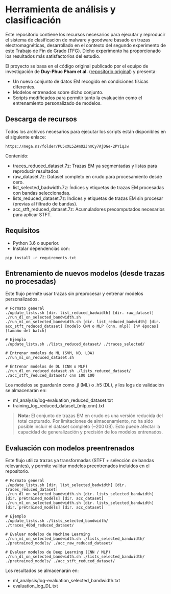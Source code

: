 # Herramienta de análisis y clasificación

Este repositorio contiene los recursos necesarios para ejecutar y reproducir el sistema de clasificación de malware y goodware basado en trazas electromagnéticas, desarrollado en el contexto del segundo experimento de este Trabajo de Fin de Grado (TFG). Dicho experimento ha proporcionado los resultados más satisfactorios del estudio.

El proyecto se basa en el código original publicado por el equipo de investigación de **Duy-Phuc Pham et al.** ([repositorio original](https://github.com/ahma-hub/analysis)) y presenta:
- Un nuevo conjunto de datos EM recogido en condiciones físicas diferentes.
- Modelos entrenados sobre dicho conjunto.
- Scripts modificados para permitir tanto la evaluación como el entrenamiento personalizado de modelos.

## Descarga de recursos

Todos los archivos necesarios para ejecutar los scripts están disponibles en el siguiente enlace:
```
https://mega.nz/folder/PU5xXL5Z#mO2JnmCy7AjDGe-2PYiqJw
```

Contenido:
- traces_reduced_dataset.7z: Trazas EM ya segmentadas y listas para reproducir resultados.
- raw_dataset.7z: Dataset completo en crudo para procesamiento desde cero.
- list_selected_badwidth.7z: Índices y etiquetas de trazas EM procesadas con bandas seleccionadas.
- lists_reduced_dataset.7z: Índices y etiquetas de trazas EM sin procesar (previas al filtrado de bandas).
- acc_stft_reduced_dataset.7z: Acumuladores precomputados necesarios para aplicar STFT.

## Requisitos

- Python 3.6 o superior.
- Instalar dependencias con:
```
pip install -r requirements.txt
```

## Entrenamiento de nuevos modelos (desde trazas no procesadas)

Este flujo permite usar trazas sin preprocesar y entrenar modelos personalizados.

```
# Formato general
./update_lists.sh [dir. list_reduced_badwidth] [dir. raw_dataset]
./run_dl_on_selected_bandwidth.sh 
./run_ml_on_selected_bandwidth.sh [dir. list_reduced_badwidth] [dir. acc_stft_reduced_dataset] [modelo CNN o MLP {cnn, mlp}] [nº épocas] [tamaño del batch]
```

```
# Ejemplo
./update_lists.sh ./lists_reduced_dataset/ ./traces_selected/

# Entrenar modelos de ML (SVM, NB, LDA)
./run_ml_on_reduced_dataset.sh

# Entrenar modelos de DL (CNN o MLP)
./run_dl_on_reduced_dataset.sh ./lists_reduced_dataset/ ./acc_stft_reduced_dataset/ cnn 100 100
```

Los modelos se guardarán como .jl (ML) o .h5 (DL), y los logs de validación se almacenarán en:

- ml_analysis/log-evaluation_reduced_dataset.txt
- training_log_reduced_dataset_{mlp,cnn}.txt

> **Nota:** El conjunto de trazas EM en crudo es una versión reducida del total capturado. Por limitaciones de almacenamiento, no ha sido posible incluir el dataset completo (~200 GB). Esto puede afectar la capacidad de generalización y precisión de los modelos entrenados.

## Evaluación con modelos preentrenados 

Este flujo utiliza trazas ya transformadas (STFT + selección de bandas relevantes), y permite validar modelos preentrenados incluidos en el repositorio.

```
# Formato general
./update_lists.sh [dir. list_selected_badwidth] [dir. traces_reduced_dataset]
./run_dl_on_selected_bandwidth.sh [dir. lists_selected_bandwidth] [dir. pretrained_models] [dir. acc_dataset]
./run_ml_on_selected_bandwidth.sh [dir. lists_selected_bandwidth] [dir. pretrained_models] [dir. acc_dataset]
```

```
# Ejemplo
./update_lists.sh ./lists_selected_bandwidth/ ./traces_40bd_reduced_dataset/

# Evaluar modelos de Machine Learning
./run_ml_on_selected_bandwidth.sh ./lists_selected_bandwidth/ ./pretrained_models/ ./acc_raw_reduced_dataset/

# Evaluar modelos de Deep Learning (CNN / MLP)
./run_dl_on_selected_bandwidth.sh ./lists_selected_bandwidth/ ./pretrained_models/ ./acc_stft_reduced_dataset/
```

Los resultados se almacenarán en:
- ml_analysis/log-evaluation_selected_bandwidth.txt
- evaluation_log_DL.txt